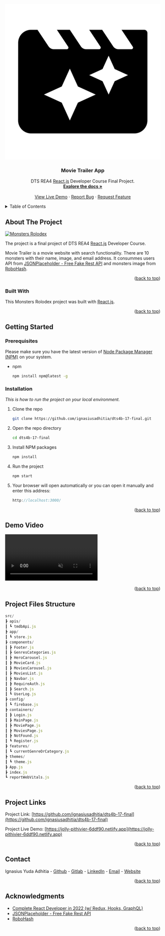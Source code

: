 <!-- PROJECT LOGO -->
<br />
<div align="center">  
  <div>
    <a href="https://github.com/ignasiusadhitia/dts4b-17-final">    
      <img src="media/movie_trailer.png" alt="movie_trailer_image">
    </a>
  </div>
  
  <h3 align="center">Movie Trailer App</h3>

  <p align="center">
    DTS REA4 <a href="https://reactjs.org/">React.js</a> Developer Course Final Project.
    <br />
    <a href="https://github.com/ignasiusadhitia/dts4b-17-final"><strong>Explore the docs »</strong></a>
    <br />
    <br />
    <a href="https://jolly-pithivier-6ddf90.netlify.app">View Live Demo</a>
    ·
    <a href="https://github.com/ignasiusadhitia/dts4b-17-final/issues">Report Bug</a>
    ·
    <a href="https://github.com/ignasiusadhitia/dts4b-17-final/issues">Request Feature</a>
  </p>
</div>



<!-- TABLE OF CONTENTS -->
<details>
  <summary>Table of Contents</summary>
  <ol>
    <li>
      <a href="#about-the-project">About The Project</a>
      <ul>
        <li><a href="#built-with">Built With</a></li>
      </ul>
    </li>
    <li>
      <a href="#getting-started">Getting Started</a>
      <ul>
        <li><a href="#prerequisites">Prerequisites</a></li>
        <li><a href="#installation">Installation</a></li>
      </ul>
    </li>
    <li><a href="#demo-video">Demo Video</a></li>
    <li><a href="#project-files-structure">Project Files Structure</a></li>  
    <li><a href="#project-links">Project Links</a></li>
    <li><a href="#contact">Contact</a></li>    
    <li><a href="#acknowledgments">Acknowledgments</a></li> 
  </ol>
</details>



<!-- ABOUT THE PROJECT -->
## About The Project

[![Monsters Rolodex ][product-screenshot]](https://example.com)

The project is a final project of DTS REA4 <a href="https://reactjs.org/">React.js</a> Developer Course.

Movie Trailer is a movie website with search functionality. There are 10 monsters with their name, image, and email address. It consummes users API from [JSONPlaceholder - Free Fake Rest API](https://jsonplaceholder.typicode.com/) and monsters image from [RoboHash](https://robohash.org/).

<p align="right">(<a href="#top">back to top</a>)</p>



### Built With

This Monsters Rolodex project was built with [React.js](https://reactjs.org/).

<p align="right">(<a href="#top">back to top</a>)</p>



<!-- GETTING STARTED -->
## Getting Started

### Prerequisites

Please make sure you have the latest version of [Node Package Manager (NPM)](https://www.npmjs.com/) on your system.
* npm
  ```sh
  npm install npm@latest -g
  ```

### Installation

_This is how to run the project on your local environment._

1. Clone the repo
   ```sh
   git clone https://github.com/ignasiusadhitia/dts4b-17-final.git
   ```
2. Open the repo directory
   ```sh
   cd dts4b-17-final
   ```
3. Install NPM packages
   ```sh
   npm install
   ```
4. Run the project
   ```js
   npm start
   ```
5. Your browser will open automatically or you can open it manually and enter this address:
   ```js
   http://localhost:3000/
   ```
   
<p align="right">(<a href="#top">back to top</a>)</p>



<!-- DEMO VIDEO -->
## Demo Video

<video src="https://user-images.githubusercontent.com/81973176/149464395-15fee452-efd5-4482-929b-0ffe70080550.mp4" data-canonical-src="https://user-images.githubusercontent.com/81973176/149464395-15fee452-efd5-4482-929b-0ffe70080550.mp4" controls="controls" muted="muted">
</video>

<p align="right">(<a href="#top">back to top</a>)</p>



<!-- PROJECT FILES STRUCTURE -->
## Project Files Structure

```js
src/
┣ apis/
┃ ┗ tmdbApi.js
┣ app/
┃ ┗ store.js
┣ components/
┃ ┣ Footer.js
┃ ┣ GenresCategories.js
┃ ┣ HeroCarousel.js
┃ ┣ MovieCard.js
┃ ┣ MoviesCarousel.js
┃ ┣ MoviesList.js
┃ ┣ Navbar.js
┃ ┣ RequireAuth.js
┃ ┣ Search.js
┃ ┗ UserLog.js
┣ config/
┃ ┗ firebase.js
┣ containers/
┃ ┣ Login.js
┃ ┣ MainPage.js
┃ ┣ MoviePage.js
┃ ┣ MoviesPage.js
┃ ┣ NotFound.js
┃ ┗ Register.js
┣ features/
┃ ┗ currentGenreOrCategory.js
┣ themes/
┃ ┗ theme.js
┣ App.js
┣ index.js
┗ reportWebVitals.js

```

<p align="right">(<a href="#top">back to top</a>)</p>



<!-- PROJECT LINKS -->
## Project Links

Project Link: [https://github.com/ignasiusadhitia/dts4b-17-final](https://github.com/ignasiusadhitia/dts4b-17-final)

Project Live Demo: [https://jolly-pithivier-6ddf90.netlify.app](https://jolly-pithivier-6ddf90.netlify.app)

<p align="right">(<a href="#top">back to top</a>)</p>



<!-- CONTACT -->
## Contact

Ignasius Yuda Adhitia - [Github](https://github.com/ignasiusadhitia/) - [Gitlab](https://gitlab.com/ignasiusadhitia/) - [LinkedIn](https://www.linkedin.com/in/ignasiusadhitia/) - [Email](hi@ignasiusadhitia.com) - [Website](www.ignasiusadhitia.com)

<p align="right">(<a href="#top">back to top</a>)</p>



<!-- ACKNOWLEDGMENTS -->
## Acknowledgments

* [Complete React Developer in 2022 (w/ Redux, Hooks, GraphQL)](https://www.udemy.com/course/complete-react-developer-zero-to-mastery)
* [JSONPlaceholder - Free Fake Rest API](https://jsonplaceholder.typicode.com/)
* [RoboHash](https://robohash.org/)

<p align="right">(<a href="#top">back to top</a>)</p>



<!-- MARKDOWN LINKS & IMAGES -->
[product-screenshot]: media/screenshot.png

